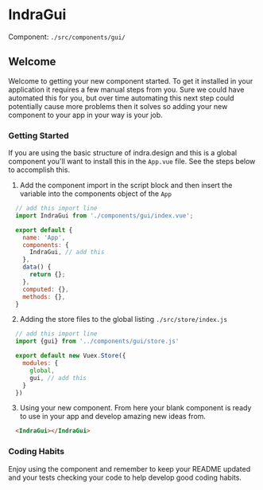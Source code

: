 # IndraGui

Component: `./src/components/gui/`

## Welcome
Welcome to getting your new component started.  To get it installed in your application it requires a few manual steps from you.  Sure we could have automated this for you, but over time automating this next step could potentially cause more problems then it solves so adding your new component to your app in your way is your job.

### Getting Started
If you are using the basic structure of indra.design and this is a global component you'll want to install this in the `App.vue` file.  See the steps below to accomplish this.

1. Add the component import in the script block and then insert the variable into the components object of the `App`
```javascript
  // add this import line
  import IndraGui from './components/gui/index.vue';

  export default {
    name: 'App',
    components: {
      IndraGui, // add this
    },
    data() {
      return {};
    },
    computed: {},
    methods: {},
  }
```

2. Adding the store files to the global listing `./src/store/index.js`   
```javascript
  // add this import line
  import {gui} from '../components/gui/store.js'

  export default new Vuex.Store({
    modules: {
      global,
      gui, // add this
    }
  })
```

3. Using your new component.  From here your blank component is ready to use in your app and develop amazing new ideas from.
```html
  <IndraGui></IndraGui>
```

### Coding Habits
Enjoy using the component and remember to keep your README updated and your tests checking your code to help develop good coding habits.

